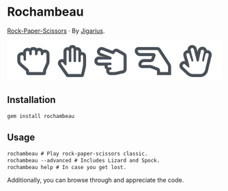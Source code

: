 # Rochambeau

[Rock-Paper-Scissors](https://en.wikipedia.org/wiki/Rock_paper_scissors)
· By [Jigarius](https://jigarius.com/).

![Hand signs for rock, paper, scissors, lizard and Spock](https://github.com/jigarius/rochambeau/blob/main/misc/rochambeau.png?raw=true)

## Installation

    gem install rochambeau

## Usage

    rochambeau # Play rock-paper-scissors classic.
    rochambeau --advanced # Includes Lizard and Spock.
    rochambeau help # In case you get lost.

Additionally, you can browse through and appreciate the code. 
